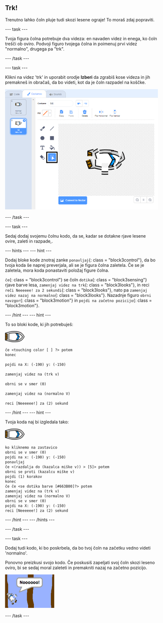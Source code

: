 ## Trk!

Trenutno lahko čoln pluje tudi skozi lesene ograje! To moraš zdaj popraviti.

\--- task \---

Tvoja figura čolna potrebuje dva videza: en navaden videz in enega, ko čoln trešči ob oviro. Podvoji figuro tvojega čolna in poimenuj prvi videz "normalno", drugega pa "trk".

\--- /task \---

\--- task \---

Klikni na videz 'trk' in uporabit orodje **Izberi** da zgrabiš kose videza in jih premakneš in obračaš, da bo videti, kot da je čoln razpadel na koščke.

![posnetek zaslona](images/boat-hit-costume-annotated.png)

\--- /task \---

\--- task \---

Sedaj dodaj svojemu čolnu kodo, da se, kadar se dotakne rjave lesene ovire, zaleti in razpade,.

\--- hints \--- \--- hint \---

Dodaj bloke kode znotraj zanke `ponavljaj`{: class = "block3control"}, da bo tvoja koda še naprej preverjala, ali se je figura čolna zaletela. Če se je zaletela, mora koda ponastaviti položaj figure čolna.

`če`{: class = "block3control"} se čoln `dotika`{: class = "block3sensing"} rjave barve lesa, `zamenjaj videz na trk`{: class = "block3looks"}, in reci `reči Neeeeee! za 2 sekundi`{: class = "block3looks"}, nato pa `zamenjaj videz nazaj na normalno`{: class = "block3looks"}. Nazadnje figuro `obrni navzgor`{: class = "block3motion"} in `pojdi na začetno pozicijo`{: class = "block3motion"}.

\--- /hint \--- \--- hint \---

To so bloki kode, ki jih potrebuješ:

![figura čolna](images/boat_resize.png)

```blocks3
če <touching color [ ] ?> potem
konec

pojdi na X: (-190) y: (-150)

zamenjaj videz na (trk v)

obrni se v smer (0)

zamenjaj videz na (normalno V)

reci [Neeeeee!] za (2) sekund
```

\--- /hint \--- \--- hint \---

Tvoja koda naj bi izgledala tako:

![figura čolna](images/boat_resize.png)

```blocks3
ko kliknemo na zastavico
obrni se v smer (0)
pojdi na x: (-190) y: (-150)
ponavljaj
če <(razdalja do (kazalca miške v)) > [5]> potem
obrni se proti (kazalcu miške v)
pojdi (1) korakov
konec
če če <se dotika barve [#663B00]?> potem
zamenjaj videz na (trk v)
zamenjaj videz na (normalno V)
obrni se v smer (0)
pojdi na X: (-190) y: (-150)
reci [Neeeeee!] za (2) sekund
```

\--- /hint \--- \--- /hints \---

\--- /task \---

\--- task \---

Dodaj tudi kodo, ki bo poskrbela, da bo tvoj čoln na začetku vedno videti 'normalno'.

Ponovno preizkusi svojo kodo. Če poskusiš zapeljati svoj čoln skozi leseno oviro, bi se sedaj moral zaleteti in premakniti nazaj na začetno pozicijo.

![posnetek zaslona](images/boat-crash.png)

\--- /task \---